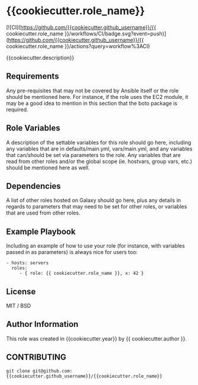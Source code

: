 # {{cookiecutter.role_name}}
[![CI](https://github.com/{{cookiecutter.github_username}}/{{ cookiecutter.role_name }}/workflows/CI/badge.svg?event=push)](https://github.com/{{cookiecutter.github_username}}/{{ cookiecutter.role_name }}/actions?query=workflow%3ACI)

{{cookiecutter.description}}

## Requirements

Any pre-requisites that may not be covered by Ansible itself or the role should be mentioned here. For instance, if the role uses the EC2 module, it may be a good idea to mention in this section that the boto package is required.

## Role Variables

A description of the settable variables for this role should go here, including any variables that are in defaults/main.yml, vars/main.yml, and any variables that can/should be set via parameters to the role. Any variables that are read from other roles and/or the global scope (ie. hostvars, group vars, etc.) should be mentioned here as well.

## Dependencies

A list of other roles hosted on Galaxy should go here, plus any details in regards to parameters that may need to be set for other roles, or variables that are used from other roles.

## Example Playbook

Including an example of how to use your role (for instance, with variables passed in as parameters) is always nice for users too:

    - hosts: servers
      roles:
         - { role: {{ cookiecutter.role_name }}, x: 42 }

## License

MIT / BSD

## Author Information

This role was created in {{cookiecutter.year}} by {{ cookiecutter.author }}.


## CONTRIBUTING

`git clone git@github.com:{{cookiecutter.github_username}}/{{cookiecutter.role_name}}`
